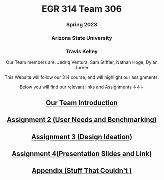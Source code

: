 <div align="center">

# EGR 314 Team 306


### Spring 2023
### Arizona State University
### Travis Kelley

  



Our Team members are:
Jedriq Ventura, Sam Stiffler, Nathan Hoge, Dylan Turner

This Website will follow our 314 course, and will highlight our assignments.


Below you will find our relevant links and Assignments ↓↓↓

## [Our Team Introduction](Introduction.md)
## [Assignment 2 (User Needs and Benchmarking)](User-needs.md)
## [Assignment 3 (Design Ideation)](Design-Ideation.md)
## [Assignment 4(Presentation Slides and Link)](Presentation.md)
## [Appendix (Stuff That Couldn't )](Appendix.md)
</div>
